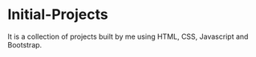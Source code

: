 # Initial-Projects
It is a collection of projects built by me using HTML, CSS, Javascript and Bootstrap.
